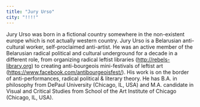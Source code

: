 ```yaml
---
title: "Jury Urso"
city: "!!!!"
---
```


Jury Urso was born in a fictional country somewhere in the non-existent europe which is not actually western country.
Jury Urso is a Belarusian anti-cultural worker, self-proclaimed anti-artist. He was an active member of the Belarusian radical political and cultural underground for a decade in a different role, from organizing radical leftist libraries (http://rebels-library.org) to creating anti-bourgeois mini-festivals of leftist art (https://www.facebook.com/antibourgeoisfest/). His work is on the border of anti-performances, radical political & literary theory. He has B.A. in philosophy from DePaul University (Chicago, IL, USA) and M.A. candidate in Visual and Critical Studies from School of the Art Institute of Chicago (Chicago, IL, USA).
